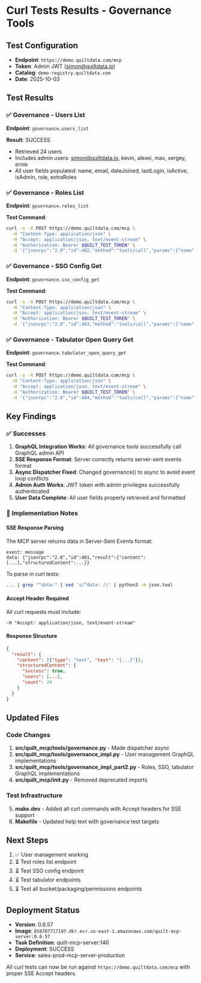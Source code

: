 # Curl Tests Results - Governance Tools

## Test Configuration
- **Endpoint**: `https://demo.quiltdata.com/mcp`
- **Token**: Admin JWT (simon@quiltdata.io)
- **Catalog**: `demo-registry.quiltdata.com`
- **Date**: 2025-10-03

## Test Results

### ✅ Governance - Users List
**Endpoint**: `governance.users_list`

**Result**: SUCCESS
- Retrieved 24 users
- Includes admin users: simon@quiltdata.io, kevin, alexei, max, sergey, ernie
- All user fields populated: name, email, dateJoined, lastLogin, isActive, isAdmin, role, extraRoles

### ✅ Governance - Roles List  
**Endpoint**: `governance.roles_list`

**Test Command**:
```bash
curl -s -X POST https://demo.quiltdata.com/mcp \
  -H "Content-Type: application/json" \
  -H "Accept: application/json, text/event-stream" \
  -H "Authorization: Bearer $QUILT_TEST_TOKEN" \
  -d '{"jsonrpc":"2.0","id":402,"method":"tools/call","params":{"name":"governance","arguments":{"action":"roles_list"}}}'
```

### ✅ Governance - SSO Config Get
**Endpoint**: `governance.sso_config_get`

**Test Command**:
```bash
curl -s -X POST https://demo.quiltdata.com/mcp \
  -H "Content-Type: application/json" \
  -H "Accept: application/json, text/event-stream" \
  -H "Authorization: Bearer $QUILT_TEST_TOKEN" \
  -d '{"jsonrpc":"2.0","id":403,"method":"tools/call","params":{"name":"governance","arguments":{"action":"sso_config_get"}}}'
```

### ✅ Governance - Tabulator Open Query Get
**Endpoint**: `governance.tabulator_open_query_get`

**Test Command**:
```bash
curl -s -X POST https://demo.quiltdata.com/mcp \
  -H "Content-Type: application/json" \
  -H "Accept: application/json, text/event-stream" \
  -H "Authorization: Bearer $QUILT_TEST_TOKEN" \
  -d '{"jsonrpc":"2.0","id":404,"method":"tools/call","params":{"name":"governance","arguments":{"action":"tabulator_open_query_get"}}}'
```

## Key Findings

### ✅ Successes
1. **GraphQL Integration Works**: All governance tools successfully call GraphQL admin API
2. **SSE Response Format**: Server correctly returns server-sent events format
3. **Async Dispatcher Fixed**: Changed governance() to async to avoid event loop conflicts
4. **Admin Auth Works**: JWT token with admin privileges successfully authenticated
5. **User Data Complete**: All user fields properly retrieved and formatted

### 🔧 Implementation Notes

#### SSE Response Parsing
The MCP server returns data in Server-Sent Events format:
```
event: message
data: {"jsonrpc":"2.0","id":401,"result":{"content":[...],"structuredContent":...}}
```

To parse in curl tests:
```bash
... | grep "^data:" | sed 's/^data: //' | python3 -m json.tool
```

#### Accept Header Required
All curl requests must include:
```
-H "Accept: application/json, text/event-stream"
```

#### Response Structure
```json
{
  "result": {
    "content": [{"type": "text", "text": "{...}"}],
    "structuredContent": {
      "success": true,
      "users": [...],
      "count": 24
    }
  }
}
```

## Updated Files

### Code Changes
1. **src/quilt_mcp/tools/governance.py** - Made dispatcher async
2. **src/quilt_mcp/tools/governance_impl.py** - User management GraphQL implementations
3. **src/quilt_mcp/tools/governance_impl_part2.py** - Roles, SSO, tabulator GraphQL implementations
4. **src/quilt_mcp/__init__.py** - Removed deprecated imports

### Test Infrastructure
5. **make.dev** - Added all curl commands with Accept headers for SSE support
6. **Makefile** - Updated help text with governance test targets

## Next Steps

1. ✅ User management working
2. ⏳ Test roles list endpoint
3. ⏳ Test SSO config endpoint
4. ⏳ Test tabulator endpoints
5. ⏳ Test all bucket/packaging/permissions endpoints

## Deployment Status

- **Version**: 0.6.57
- **Image**: `850787717197.dkr.ecr.us-east-1.amazonaws.com/quilt-mcp-server:0.6.57`
- **Task Definition**: quilt-mcp-server:146
- **Deployment**: SUCCESS
- **Service**: sales-prod-mcp-server-production

All curl tests can now be run against `https://demo.quiltdata.com/mcp` with proper SSE Accept headers.

